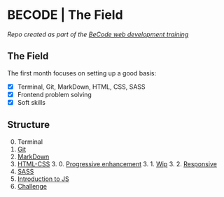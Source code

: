 # BECODE | The Field

_Repo created as part of the [BeCode web development training](https://user-images.githubusercontent.com/94377998/203770631-302a749b-2a0c-4421-8cba-4ab716f2d655.png)_

## The Field
The first month focuses on setting up a good basis:
- [x] Terminal, Git, MarkDown, HTML, CSS, SASS
- [x] Frontend problem solving
- [x] Soft skills

## Structure
0. Terminal
1. [Git](/1.%20Git/)
2. [MarkDown](/2.%20Markdown)
3. [HTML-CSS](/3.%20HTML-CSS)
    3. 0. [Progressive enhancement](3.%20HTML-CSS/Part%200%20-%20Progressive%20enhancement/)
    3. 1. [Wip](/3.%20HTML-CSS/Part%201%20-%20Wip/)
    3. 2. [Responsive](/3.%20HTML-CSS/Part%202%20-%20Responsive/)
4. [SASS](/4.%20SASS)
5. [Introduction to JS](/5.%20Intro%20JS)
6. [Challenge](/6.%20Challenge)
